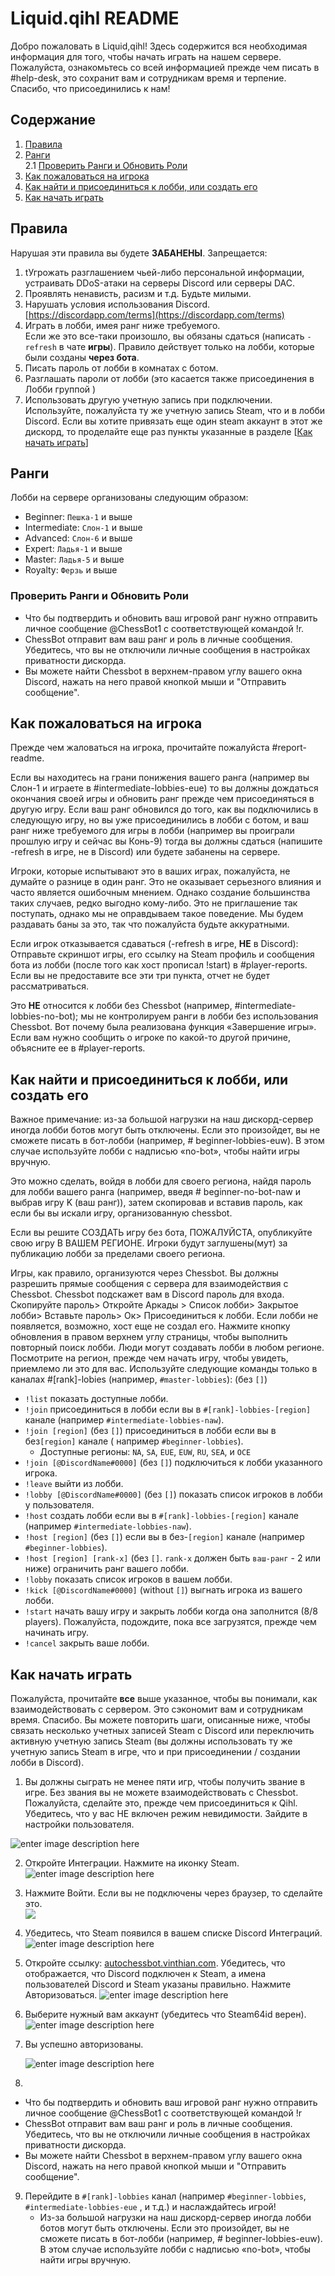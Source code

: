 ﻿Liquid.qihl README
===
Добро пожаловать в Liquid,qihl! Здесь содержится вся необходимая информация для того, чтобы начать играть на нашем сервере. Пожалуйста, ознакомьтесь со всей информацией прежде чем писать в #help-desk, это сохранит вам и сотрудникам время и терпение. Спасибо, что присоединились к нам!


## Содержание


1.  [Правила](#pravila)
2.  [Ранги](#rangi)  
    2.1  [Проверить Ранги и Обновить Роли](#proverit-rangi-i-obnovitj-roli)  
3.  [Как пожаловаться на игрока](#kak-pozhalovatsya-na-igroka)  
4.  [Как найти и присоединиться к лобби, или создать его](#kak-najti-i-prisoedinitsya-k-lobby)  
5.  [Как начать играть](#kak-nachat-igrat) 

## Правила

Нарушая эти правила вы будете **ЗАБАНЕНЫ**.
Запрещается:
1.  tУгрожать разглашением чьей-либо персональной информации, устраивать DDoS-атаки на серверы Discord или серверы DAC.
2. Проявлять ненависть, расизм и т.д. Будьте милыми.
3.  Нарушать условия использования Discord. [https://discordapp.com/terms](https://discordapp.com/terms)
4.  Играть в лобби, имея ранг ниже требуемого.  
    Если же это все-таки произошло, вы обязаны сдаться (написать  `-refresh`  в чате  **игры**). Правило действует только на лобби, которые были созданы  **через бота**.
5. Писать пароль от лобби в комнатах с ботом.
6. Разглашать пароли от лобби (это касается также присоединения в Лобби группой )
7. Использовать другую учетную запись при подключении. Используйте, пожалуйста ту же учетную запись Steam, что и в лобби Discord. Если вы хотите привязать еще один steam аккаунт в этот же дискорд, то проделайте еще раз пункты указанные в разделе [[Как начать играть](#kak-nachat-igrat)] 

## Ранги

Лобби на сервере организованы следующим образом:

-   Beginner:  `Пешка-1`  и выше
-   Intermediate:  `Слон-1`  и выше
-   Advanced:  `Слон-6`  и выше
-   Expert:  `Ладья-1`  и выше
-   Master:  `Ладья-5`  и выше
-   Royalty:  `Ферзь`  и выше

### Проверить Ранги и Обновить Роли
-   Что бы подтвердить и обновить ваш игровой ранг нужно отправить личное сообщение @ChessBot1 с соответствующей командой !r.
-   ChessBot отправит вам ваш ранг и роль в личные сообщения. Убедитесь, что вы не отключили личные сообщения в настройках приватности дискорда.
-   Вы можете найти Chessbot в верхнем-правом углу вашего окна Discord, нажать на него правой кнопкой мыши и "Отправить сообщение".

## Как пожаловаться на игрока

Прежде чем жаловаться на игрока, прочитайте пожалуйста #report-readme.

Если вы находитесь на грани понижения вашего ранга (например вы Слон-1 и играете в #intermediate-lobbies-eue) то вы должны дождаться окончания своей игры и обновить ранг прежде чем присоединяться в другую игру. Если ваш ранг обновился до того, как вы подключились в следующую игру, но вы уже присоединились в лобби с ботом, и ваш ранг ниже требуемого для игры в лобби (например вы проиграли прошлую игру и сейчас вы Конь-9) тогда вы должны сдаться (напишите -refresh в игре, не в Discord) или будете забанены на сервере.

Игроки, которые испытывают это в ваших играх, пожалуйста, не думайте о разнице в один ранг.  Это не оказывает серьезного влияния и часто является ошибочным мнением. Однако создание большинства таких случаев, редко выгодно кому-либо. Это не приглашение так поступать, однако мы не оправдываем такое поведение. Мы будем раздавать баны за это, так что пожалуйста будьте аккуратными.

Если игрок отказывается сдаваться (-refresh в игре, **НЕ** в Discord): Отправьте скриншот игры, его ссылку на Steam профиль и сообщения бота из лобби (после того как хост прописал !start) в #player-reports. Если вы не предоставите все эти три пункта, отчет не будет рассматриваться.

Это **НЕ** относится к лобби без Chessbot (например, #intermediate-lobbies-no-bot); мы не контролируем ранги в лобби без использования Chessbot. Вот почему была реализована функция «Завершение игры». Если вам нужно сообщить о игроке по какой-то другой причине, объясните ее в #player-reports.

## Как найти и присоединиться к лобби, или создать его

Важное примечание: из-за большой нагрузки на наш дискорд-сервер иногда лобби ботов могут быть отключены. Если это произойдет, вы не сможете писать в бот-лобби (например, # beginner-lobbies-euw). В этом случае используйте лобби с надписью «no-bot», чтобы найти игры вручную.

Это можно сделать, войдя в лобби для своего региона, найдя пароль для лобби вашего ранга (например, введя # beginner-no-bot-naw и выбрав игру K (ваш ранг)), затем скопировав и вставив пароль, как если бы вы искали игру, организованную chessbot.

Если вы решите СОЗДАТЬ игру без бота, ПОЖАЛУЙСТА, опубликуйте свою игру В ВАШЕМ РЕГИОНЕ. Игроки будут заглушены(мут) за публикацию лобби за пределами своего региона.

Игры, как правило, организуются через Chessbot. Вы должны разрешить прямые сообщения с сервера для взаимодействия с Chessbot. Chessbot подскажет вам в Discord пароль для входа. Скопируйте пароль> Откройте Аркады > Список лобби> Закрытое лобби> Вставьте пароль> Ок> Присоединиться к лобби. Если лобби не появляется, возможно, хост еще не создал его. Нажмите кнопку обновления в правом верхнем углу страницы, чтобы выполнить повторный поиск лобби. Люди могут создавать лобби в любом регионе. Посмотрите на регион, прежде чем начать игру, чтобы увидеть, приемлемо ли это для вас. Используйте следующие команды только в каналах #[rank]-lobies (например, `#master-lobbies`): (без `[]`)

-   `!list`  показать доступные лобби.
-   `!join`  присоединиться в лобби если вы в   `#[rank]-lobbies-[region]` канале (например  `#intermediate-lobbies-naw`).
-   `!join [region]`  (без  `[]`) присоединиться в лобби если вы в без`[region]`  канале ( например  `#beginner-lobbies`).
    -   Доступные регионы:  `NA`,  `SA`,  `EUE`,  `EUW`,  `RU`,  `SEA`, и  `OCE`
-   `!join [@DiscordName#0000]`  (без  `[]`) подключиться к лобби указанного игрока.
-   `!leave`  выйти из лобби.
-   `!lobby [@DiscordName#0000]`  (без  `[]`) показать список игроков в лобби у пользователя.
-   `!host`  создать лобби если вы в  `#[rank]-lobbies-[region]`  канале (например  `#intermediate-lobbies-naw`).
-   `!host [region]`  (без  `[]`) если вы в без-`[region]`  канале (например  `#beginner-lobbies`).
-   `!host [region] [rank-x]`  (без  `[]`.  `rank-x`  должен быть  `ваш-ранг`  - 2 или ниже) ограничить ранг вашего лобби.
-   `!lobby`  показать список игроков в вашем лобби.
-   `!kick [@DiscordName#0000]`  (without  `[]`) выгнать игрока из вашего лобби.
-   `!start`  начать вашу игру и закрыть лобби  когда она заполнится (8/8 players). Пожалуйста, подождите, пока все загрузятся, прежде чем начинать игру.
-   `!cancel`  закрыть ваше лобби.

## Как начать играть

Пожалуйста, прочитайте **все** выше указанное, чтобы вы понимали, как взаимодействовать с сервером. Это сэкономит вам и сотрудникам время. Спасибо. Вы можете повторить шаги, описанные ниже, чтобы связать несколько учетных записей Steam с Discord или переключить активную учетную запись Steam (вы должны использовать ту же учетную запись Steam в игре, что и при присоединении / создании лобби в Discord).

1. Вы должны сыграть не менее пяти игр, чтобы получить звание в игре. Без звания вы не можете взаимодействовать с Chessbot. Пожалуйста, сделайте это, прежде чем присоединиться к Qihl. Убедитесь, что у вас НЕ включен режим невидимости. Зайдите в настройки пользователя.

![enter image description here](https://lh3.googleusercontent.com/BKWZi8LTdT8v6fdAQiwyLtOuR_jFj5CBjvxObViUGdM7F4jxnlGH3CxAfKgkP075SDZFcx0FvYY)

2.  Откройте Интеграции. Нажмите на иконку Steam.  
    ![enter image description here](https://pp.userapi.com/c855228/v855228762/1a4e0/0GiN0I_xJBA.jpg)
    
3.  Нажмите Войти. Если вы не подключены через браузер, то сделайте это.  
    ![](https://pp.userapi.com/c844724/v844724630/1debc2/2-Gw2tqXrSY.jpg)
    
4.  Убедитесь, что Steam появился в вашем списке Discord Интеграций. 
    ![enter image description here](https://pp.userapi.com/c855228/v855228762/1a50d/blAAuwwC1jU.jpg)
    
5.  Откройте ссылку:  [autochessbot.vinthian.com](http://autochessbot.vinthian.com/). Убедитесь, что отображается, что Discord подключен к Steam, а имена пользователей Discord и Steam указаны правильно. Нажмите Авторизоваться.
    ![enter image description here](https://pp.userapi.com/c855228/v855228762/1a51e/kVFwjIC-RwU.jpg)
    
6.  Выберите нужный вам аккаунт (убедитесь что Steam64id верен).  
    ![enter image description here](https://pp.userapi.com/c855228/v855228762/1a525/OyC1_NKdNxs.jpg)
 
7.  Вы успешно авторизованы.

    ![enter image description here](https://pp.userapi.com/c855228/v855228762/1a52c/vHioi6qMq88.jpg)


8.
- Что бы подтвердить и обновить ваш игровой ранг нужно отправить личное сообщение @ChessBot1 с соответствующей командой !r
-   ChessBot отправит вам ваш ранг и роль в личные сообщения. Убедитесь, что вы не отключили личные сообщения в настройках приватности дискорда.
-   Вы можете найти Chessbot в верхнем-правом углу вашего окна Discord, нажать на него правой кнопкой мыши и "Отправить сообщение".

9.  Перейдите в   `#[rank]-lobbies`  канал (например  `#beginner-lobbies`,  `#intermediate-lobbies-eue`  , и т.д.) и наслаждайтесь игрой!
    - Из-за большой нагрузки на наш дискорд-сервер иногда лобби ботов могут быть отключены. Если это произойдет, вы не сможете писать в бот-лобби (например, # beginner-lobbies-euw). В этом случае используйте лобби с надписью «no-bot», чтобы найти игры вручную.
